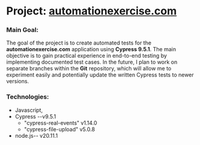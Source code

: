 # Project: [automationexercise.com](https://github.com/rasme54/automationexercise.com/tree/master)

###  Main Goal:
The goal of the project is to create automated tests for the **automationexercise.com** application using **Cypress 9.5.1**. The main objective is to gain practical experience in end-to-end testing by implementing documented test cases. In the future, I plan to work on separate branches within the **Git** repository, which will allow me to experiment easily and potentially update the written Cypress tests to newer versions.

### Technologies: 
 - Javascript,
 - Cypress --v9.5.1
	 - "cypress-real-events" v1.14.0
	 - "cypress-file-upload" v5.0.8
 - node.js-- v20.11.1
